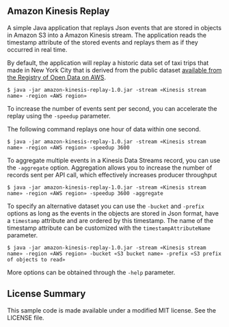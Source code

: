 ## Amazon Kinesis Replay

A simple Java application that replays Json events that are stored in objects in Amazon S3 into a Amazon Kinesis stream. The application reads the timestamp attribute of the stored events and replays them as if they occurred in real time.

By default, the application will replay a historic data set of taxi trips that made in New York City that is derived from the public dataset [available from the Registry of Open Data on AWS](https://registry.opendata.aws/nyc-tlc-trip-records-pds/).

```
$ java -jar amazon-kinesis-replay-1.0.jar -stream «Kinesis stream name» -region «AWS region»
```

To increase the number of events sent per second, you can accelerate the replay using the `-speedup` parameter.

The following command replays one hour of data within one second.

```
$ java -jar amazon-kinesis-replay-1.0.jar -stream «Kinesis stream name» -region «AWS region» -speedup 3600
```

To aggregate multiple events in a Kinesis Data Streams record, you can use the `-aggregate` option. Aggregation allows you to increase the number of records sent per API call, which effectively increases producer throughput

```
$ java -jar amazon-kinesis-replay-1.0.jar -stream «Kinesis stream name» -region «AWS region» -speedup 3600 -aggregate
```

To specify an alternative dataset you can use the `-bucket` and `-prefix` options as long as the events in the objects are stored in Json format, have a `timestamp` attribute and are ordered by this timestamp. The name of the timestamp attribute can be customized with the `timestampAttributeName` parameter.

```
$ java -jar amazon-kinesis-replay-1.0.jar -stream «Kinesis stream name» -region «AWS region» -bucket «S3 bucket name» -prefix «S3 prefix of objects to read»
```

More options can be obtained through the `-help` parameter.

## License Summary

This sample code is made available under a modified MIT license. See the LICENSE file.
